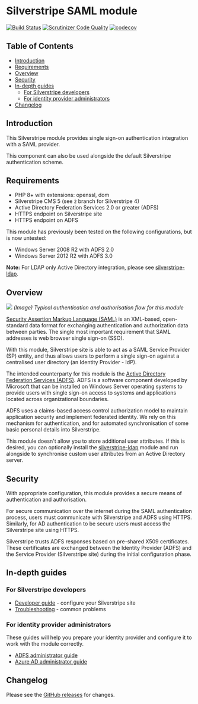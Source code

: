 # Silverstripe SAML module

[![Build Status](https://github.com/silverstripe/silverstripe-saml/actions/workflows/ci.yml/badge.svg)](https://github.com/silverstripe/silverstripe-saml/actions/workflows/ci.yml)
[![Scrutinizer Code Quality](https://scrutinizer-ci.com/g/silverstripe/silverstripe-saml/badges/quality-score.png)](https://scrutinizer-ci.com/g/silverstripe/silverstripe-saml/)
[![codecov](https://codecov.io/gh/silverstripe/silverstripe-saml/branch/master/graph/badge.svg)](https://codecov.io/gh/silverstripe/silverstripe-saml)

## Table of Contents

<!-- START doctoc generated TOC please keep comment here to allow auto update -->
<!-- DON'T EDIT THIS SECTION, INSTEAD RE-RUN doctoc TO UPDATE -->

- [Introduction](#introduction)
- [Requirements](#requirements)
- [Overview](#overview)
- [Security](#security)
- [In-depth guides](#in-depth-guides)
  - [For Silverstripe developers](#for-silverstripe-developers)
  - [For identity provider administrators](#for-identity-provider-administrators)
- [Changelog](#changelog)

<!-- END doctoc generated TOC please keep comment here to allow auto update -->

## Introduction

This Silverstripe module provides single sign-on authentication integration with a SAML provider.

This component can also be used alongside the default Silverstripe authentication scheme.

## Requirements

- PHP 8+ with extensions: openssl, dom
- Silverstripe CMS 5 (see `2` branch for Silverstripe 4)
- Active Directory Federation Services 2.0 or greater (ADFS)
- HTTPS endpoint on Silverstripe site
- HTTPS endpoint on ADFS

This module has previously been tested on the following configurations, but is now untested:

- Windows Server 2008 R2 with ADFS 2.0
- Windows Server 2012 R2 with ADFS 3.0

**Note:** For LDAP only Active Directory integration, please see [silverstripe-ldap](https://github.com/silverstripe/silverstripe-ldap).

## Overview

![](docs/en/img/saml_ad_integration.png)
_(Image) Typical authentication and authorisation flow for this module_

[Security Assertion Markup Language (SAML)](http://en.wikipedia.org/wiki/Security_Assertion_Markup_Language) is an XML-based, open-standard data format for exchanging authentication and authorization data between parties. The single most important requirement that SAML addresses is web browser single sign-on (SSO).

With this module, Silverstripe site is able to act as a SAML Service Provider (SP) entity, and thus allows users to perform a single sign-on against a centralised user directory (an Identity Provider - IdP).

The intended counterparty for this module is the [Active Directory Federation Services (ADFS)](http://en.wikipedia.org/wiki/Active_Directory_Federation_Services). ADFS is a software component developed by Microsoft that can be installed on Windows Server operating systems to provide users with single sign-on access to systems and applications located across organizational boundaries.

ADFS uses a claims-based access control authorization model to maintain application security and implement federated identity. We rely on this mechanism for authentication, and for automated synchronisation of some basic personal details into Silverstripe.

This module doesn't allow you to store additional user attributes. If this is desired, you can optionally install the [silverstripe-ldap](https://github.com/silverstripe/silverstripe-ldap) module and run alongside to synchronise custom user attributes from an Active Directory server.

## Security

With appropriate configuration, this module provides a secure means of authentication and authorisation.

For secure communication over the internet during the SAML authentication process, users must communicate with Silverstripe and ADFS using HTTPS. Similarly, for AD authentication to be secure users must access the Silverstripe site using HTTPS.

Silverstripe trusts ADFS responses based on pre-shared X509 certificates. These certificates are exchanged between the Identity Provider (ADFS) and the Service Provider (Silverstripe site) during the initial configuration phase.

## In-depth guides

### For Silverstripe developers

- [Developer guide](docs/en/developer.md) - configure your Silverstripe site
- [Troubleshooting](docs/en/troubleshooting.md) - common problems

### For identity provider administrators

These guides will help you prepare your identity provider and configure it to work with the module correctly.

- [ADFS administrator guide](docs/en/adfs.md)
- [Azure AD administrator guide](docs/en/azure-ad.md)

## Changelog

Please see the [GitHub releases](https://github.com/silverstripe/silverstripe-saml/releases) for changes.
